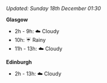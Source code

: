 *Updated: Sunday 18th December 01:30*

**Glasgow**

* 2h - 9h: :cloud: Cloudy
* 10h: :umbrella: Rainy
* 11h - 13h: :cloud: Cloudy

**Edinburgh**

* 2h - 13h: :cloud: Cloudy
